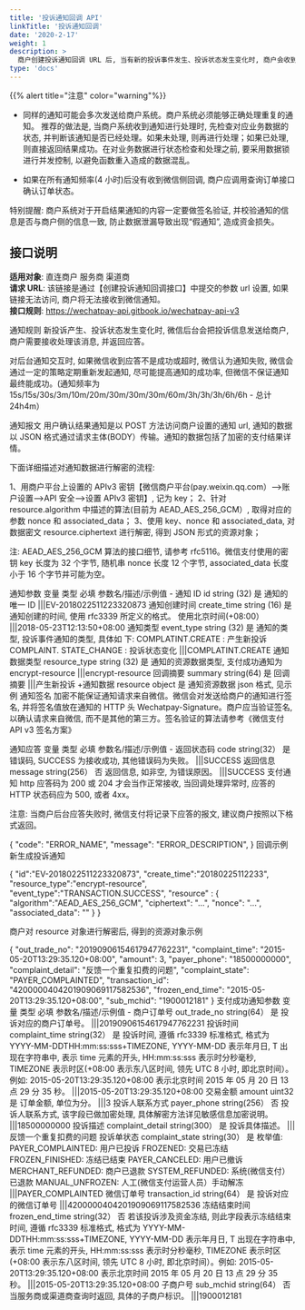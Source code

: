 ```yaml
---
title: '投诉通知回调 API'
linkTitle: '投诉通知回调'
date: '2020-2-17'
weight: 1
description: >
  商户创建投诉通知回调 URL 后, 当有新的投诉事件发生、投诉状态发生变化时, 商户会收到通知回调。
type: 'docs'
---
```


{{% alert title="注意" color="warning"%}}

- 同样的通知可能会多次发送给商户系统。商户系统必须能够正确处理重复的通知。 推荐的做法是, 当商户系统收到通知进行处理时, 先检查对应业务数据的状态, 并判断该通知是否已经处理。如果未处理, 则再进行处理；如果已处理, 则直接返回结果成功。在对业务数据进行状态检查和处理之前, 要采用数据锁进行并发控制, 以避免函数重入造成的数据混乱。

- 如果在所有通知频率(4 小时)后没有收到微信侧回调, 商户应调用查询订单接口确认订单状态。

特别提醒: 商户系统对于开启结果通知的内容一定要做签名验证, 并校验通知的信息是否与商户侧的信息一致, 防止数据泄漏导致出现“假通知”, 造成资金损失。

## 接口说明

**适用对象**: 直连商户 服务商 渠道商\
**请求 URL**: 该链接是通过【创建投诉通知回调接口】中提交的参数 url 设置, 如果链接无法访问, 商户将无法接收到微信通知。\
**接口规则**: https://wechatpay-api.gitbook.io/wechatpay-api-v3

通知规则
新投诉产生、投诉状态发生变化时, 微信后台会把投诉信息发送给商户, 商户需要接收处理该消息, 并返回应答。

对后台通知交互时, 如果微信收到应答不是成功或超时, 微信认为通知失败, 微信会通过一定的策略定期重新发起通知, 尽可能提高通知的成功率, 但微信不保证通知最终能成功。(通知频率为 15s/15s/30s/3m/10m/20m/30m/30m/30m/60m/3h/3h/3h/6h/6h - 总计 24h4m）

通知报文
用户确认结果通知是以 POST 方法访问商户设置的通知 url, 通知的数据以 JSON 格式通过请求主体(BODY）传输。通知的数据包括了加密的支付结果详情。

下面详细描述对通知数据进行解密的流程:

1、用商户平台上设置的 APIv3 密钥【微信商户平台(pay.weixin.qq.com）—>账户设置—>API 安全—>设置 APIv3 密钥】, 记为 key；
2、针对 resource.algorithm 中描述的算法(目前为 AEAD_AES_256_GCM）, 取得对应的参数 nonce 和 associated_data；
3、使用 key、nonce 和 associated_data, 对数据密文 resource.ciphertext 进行解密, 得到 JSON 形式的资源对象；

注: AEAD_AES_256_GCM 算法的接口细节, 请参考 rfc5116。微信支付使用的密钥 key 长度为 32 个字节, 随机串 nonce 长度 12 个字节, associated_data 长度小于 16 个字节并可能为空。

通知参数
变量 类型 必填 参数名/描述/示例值 -
通知 ID id string
(32) 是 通知的唯一 ID
|||EV-2018022511223320873
通知创建时间 create_time string
(16) 是 通知创建的时间, 使用 rfc3339 所定义的格式。
使用北京时间(+08:00）
|||2018-05-23T12:13:50+08:00
通知类型 event_type string
(32) 是 通知的类型, 投诉事件通知的类型, 具体如 下:
COMPLATINT.CREATE : 产生新投诉
COMPLAINT. STATE_CHANGE : 投诉状态变化
|||COMPLATINT.CREATE
通知数据类型 resource_type string
(32) 是 通知的资源数据类型, 支付成功通知为 encrypt-resource
|||encrypt-resource
回调摘要 summary string(64) 是 回调摘要
|||产生新投诉 +通知数据 resource object 是 通知资源数据
json 格式, 见示例
通知签名
加密不能保证通知请求来自微信。微信会对发送给商户的通知进行签名, 并将签名值放在通知的 HTTP 头 Wechatpay-Signature。商户应当验证签名, 以确认请求来自微信, 而不是其他的第三方。签名验证的算法请参考《微信支付 API v3 签名方案》

通知应答
变量 类型 必填 参数名/描述/示例值 -
返回状态码 code string(32） 是 错误码, SUCCESS 为接收成功, 其他错误码为失败。
|||SUCCESS
返回信息 message string(256） 否 返回信息, 如非空, 为错误原因。
|||SUCCESS
支付通知 http 应答码为 200 或 204 才会当作正常接收, 当回调处理异常时, 应答的 HTTP 状态码应为 500, 或者 4xx。

注意: 当商户后台应答失败时, 微信支付将记录下应答的报文, 建议商户按照以下格式返回。

{
"code": "ERROR_NAME",
"message": "ERROR_DESCRIPTION",
}
回调示例
新生成投诉通知

{
"id":"EV-2018022511223320873",
"create_time":"20180225112233",
"resource_type":"encrypt-resource",
"event_type":"TRANSACTION.SUCCESS",
"resource" : {
"algorithm":"AEAD_AES_256_GCM",
"ciphertext": "...",
"nonce": "...",
"associated_data": ""
}
}

商户对 resource 对象进行解密后, 得到的资源对象示例

{
"out_trade_no": "20190906154617947762231",
"complaint_time": "2015-05-20T13:29:35.120+08:00",
"amount": 3,
"payer_phone": "18500000000",
"complaint_detail": "反馈一个重复扣费的问题",
"complaint_state": "PAYER_COMPLAINTED",
"transaction_id": "4200000404201909069117582536",
"frozen_end_time": "2015-05-20T13:29:35.120+08:00",
"sub_mchid": "1900012181"
}
支付成功通知参数
变量 类型 必填 参数名/描述/示例值 -
商户订单号 out_trade_no string(64） 是 投诉对应的商户订单号。
|||20190906154617947762231
投诉时间 complaint_time string(32） 是 投诉时间, 遵循 rfc3339 标准格式, 格式为 YYYY-MM-DDTHH:mm:ss:sss+TIMEZONE, YYYY-MM-DD 表示年月日, T 出现在字符串中, 表示 time 元素的开头, HH:mm:ss:sss 表示时分秒毫秒, TIMEZONE 表示时区(+08:00 表示东八区时间, 领先 UTC 8 小时, 即北京时间）。例如: 2015-05-20T13:29:35.120+08:00 表示北京时间 2015 年 05 月 20 日 13 点 29 分 35 秒。
|||2015-05-20T13:29:35.120+08:00
交易金额 amount uint32 是 订单金额, 单位为分。
|||3
投诉人联系方式 payer_phone string(256） 否 投诉人联系方式, 该字段已做加密处理, 具体解密方法详见敏感信息加密说明。
|||18500000000
投诉描述 complaint_detail string(300） 是 投诉具体描述。
|||反馈一个重复扣费的问题
投诉单状态 complaint_state string(30） 是 枚举值:
PAYER_COMPLAINTED: 用户已投诉
FROZENED: 交易已冻结
FROZEN_FINISHED: 冻结已结束
PAYER_CANCELED: 用户已撤诉
MERCHANT_REFUNDED: 商户已退款
SYSTEM_REFUNDED: 系统(微信支付）已退款
MANUAL_UNFROZEN: 人工(微信支付运营人员）手动解冻
|||PAYER_COMPLAINTED
微信订单号 transaction_id string(64） 是 投诉对应的微信订单号
|||4200000404201909069117582536
冻结结束时间 frozen_end_time string(32） 否 若该投诉涉及资金冻结, 则此字段表示冻结结束时间, 遵循 rfc3339 标准格式, 格式为 YYYY-MM-DDTHH:mm:ss:sss+TIMEZONE, YYYY-MM-DD 表示年月日, T 出现在字符串中, 表示 time 元素的开头, HH:mm:ss:sss 表示时分秒毫秒, TIMEZONE 表示时区(+08:00 表示东八区时间, 领先 UTC 8 小时, 即北京时间）。例如: 2015-05-20T13:29:35.120+08:00 表示北京时间 2015 年 05 月 20 日 13 点 29 分 35 秒。
|||2015-05-20T13:29:35.120+08:00
子商户号 sub_mchid string(64） 否 当服务商或渠道商查询时返回, 具体的子商户标识。
|||1900012181

